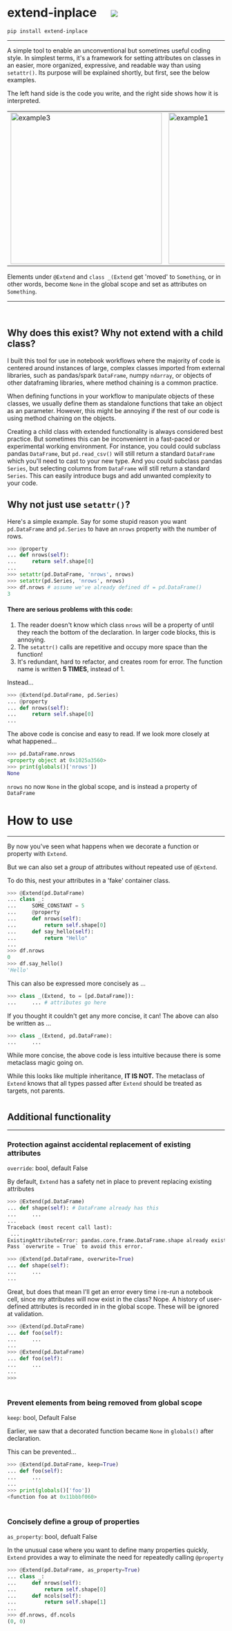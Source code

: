 <h1> extend-inplace &nbsp;&nbsp;&nbsp; <a href="https://pypi.org/project/extend-inplace/" alt="Version"> <img src="https://img.shields.io/pypi/v/extend-inplace.svg" /></a> </h1>

```text
pip install extend-inplace
```

<!-- #### [Source](https://github.com/ryayoung/extend-inplace)

<br> -->

---
A simple tool to enable an unconventional but sometimes useful coding style. In simplest terms, it's a framework for setting attributes on classes in an easier, more organized, expressive, and readable way than using `setattr()`. Its purpose will be explained shortly, but first, see the below examples.

The left hand side is the code you write, and the right side shows how it is interpreted.

<table>
<tr>
<td><img width="350" alt="example3" src="https://user-images.githubusercontent.com/90723578/205125281-4168cbe4-43d0-45e6-9bc7-9d900f22b611.png"></td>
<td><img width="350" alt="example1" src="https://user-images.githubusercontent.com/90723578/205125276-aac7b2bc-5474-4278-be51-9f5640957197.png"></td>
<td><img width="350" alt="example2" src="https://user-images.githubusercontent.com/90723578/205125280-ab887b5f-774b-433c-a227-df37710b51b1.png"></td>
</tr>
</table>

Elements under `@Extend` and `class _(Extend` get 'moved' to `Something`, or in other words, become `None` in the global scope and set as attributes on `Something`.

---

<br>

## Why does this exist? Why not extend with a child class?

I built this tool for use in notebook workflows where the majority of code is centered around instances of large, complex classes imported from external libraries, such as pandas/spark `DataFrame`, numpy `ndarray`, or objects of other dataframing libraries, where method chaining is a common practice.

When defining functions in your workflow to manipulate objects of these classes, we usually define them as standalone functions that take an object as an parameter. However, this might be annoying if the rest of our code is using method chaining on the objects.

Creating a child class with extended functionality is always considered best practice. But sometimes this can be inconvenient in a fast-paced or experimental working environment. For instance, you could could subclass pandas `DataFrame`, but `pd.read_csv()` will still return a standard `DataFrame` which you'll need to cast to your new type. And you could subclass pandas `Series`, but selecting columns from `DataFrame` will still return a standard `Series`. This can easily introduce bugs and add unwanted complexity to your code.

## Why not just use `setattr()`?

Here's a simple example. Say for some stupid reason you want `pd.DataFrame` and `pd.Series` to have an `nrows` property with the number of rows.

```py
>>> @property
... def nrows(self):
...     return self.shape[0]
...
>>> setattr(pd.DataFrame, 'nrows', nrows)
>>> setattr(pd.Series, 'nrows', nrows)
>>> df.nrows # assume we've already defined df = pd.DataFrame()
3
```

#### There are serious problems with this code:
1.  The reader doesn't know which class ``nrows`` will be a property of until they
    reach the bottom of the declaration. In larger code blocks, this is annoying.
2.  The ``setattr()`` calls are repetitive and occupy more space than the function!
3.  It's redundant, hard to refactor, and creates room for error. The function
    name is written **5 TIMES**, instead of 1.

Instead...
```py
>>> @Extend(pd.DataFrame, pd.Series)
... @property
... def nrows(self):
...     return self.shape[0]
...
```

The above code is concise and easy to read. If we look more closely at what happened...

```py
>>> pd.DataFrame.nrows
<property object at 0x1025a3560>
>>> print(globals()['nrows'])
None
```

`nrows` no now `None` in the global scope, and is instead a property of `DataFrame`

#

# How to use
---

By now you've seen what happens when we decorate a function or property with `Extend`.

But we can also set a *group* of attributes without repeated use of `@Extend`.

To do this, nest your attributes in a 'fake' container class.

```py
>>> @Extend(pd.DataFrame)
... class _:
...     SOME_CONSTANT = 5
...     @property
...     def nrows(self):
...         return self.shape[0]
...     def say_hello(self):
...         return "Hello"
...
>>> df.nrows
0
>>> df.say_hello()
'Hello'
```

This can also be expressed more concisely as ...

```py
>>> class _(Extend, to = [pd.DataFrame]):
...     ... # attributes go here
```

If you thought it couldn't get any more concise, it can! The above can also be written as ...

```py
>>> class _(Extend, pd.DataFrame):
...     ...
```

While more concise, the above code is less intuitive because there is some metaclass magic going on.

While this looks like multiple inheritance, **IT IS NOT.** The metaclass of `Extend` knows that all types
passed after `Extend` should be treated as targets, not parents.

#

## Additional functionality

---

### Protection against accidental replacement of existing attributes

`override`: bool, default False

By default, `Extend` has a safety net in place to prevent replacing existing attributes

```py
>>> @Extend(pd.DataFrame)
... def shape(self): # DataFrame already has this
...     ...
...
Traceback (most recent call last):
 ...
ExistingAttributeError: pandas.core.frame.DataFrame.shape already exists.
Pass `overwrite = True` to avoid this error.
```
```py
>>> @Extend(pd.DataFrame, overwrite=True)
... def shape(self):
...     ...
...
```

Great, but does that mean I'll get an error every time i re-run a notebook cell, since my attributes
will now exist in the class? Nope. A history of user-defined attributes is recorded in in the global
scope. These will be ignored at validation.

```py
>>> @Extend(pd.DataFrame)
... def foo(self):
...     ...
...
>>> @Extend(pd.DataFrame)
... def foo(self):
...     ...
...
>>>
```

# 

### Prevent elements from being removed from global scope
`keep`: bool, Default False

Earlier, we saw that a decorated function became `None` in `globals()` after declaration.

This can be prevented...

```py
>>> @Extend(pd.DataFrame, keep=True)
... def foo(self):
...     ...
...
>>> print(globals()['foo'])
<function foo at 0x11bbbf060>
```

#

### Concisely define a group of properties
`as_property`: bool, defualt False

In the unusual case where you want to define many properties quickly, `Extend` provides a way to eliminate the need for repeatedly calling `@property`

```py
>>> @Extend(pd.DataFrame, as_property=True)
... class _:
...     def nrows(self):
...         return self.shape[0]
...     def ncols(self):
...         return self.shape[1]
...
>>> df.nrows, df.ncols
(0, 0)
```
